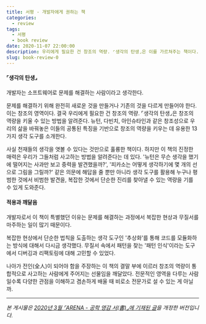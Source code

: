 ```yaml
---
title: 서평 - 개발자에게 권하는 책
categories:
  - review
tags:
  - 서평
  - book review
date: 2020-11-07 22:00:00
description: 우리에게 필요한 건 창조의 역량. ⌜생각의 탄생⌟은 이를 가르쳐주는 책이다.
slug: book-review-0
---
```


#### ⌜생각의 탄생⌟

개발자는 소프트웨어로 문제를 해결하는 사람이라고 생각한다.

문제를 해결하기 위해 완전히 새로운 것을 만들거나 기존의 것을 다르게 만들어야 한다. 이는 창조의 영역이다. 결국 우리에게 필요한 건 창조의 역량. ⌜생각의 탄생⌟은 창조의 역량을 키울 수 있는 방법을 알려준다. 뉴턴, 다빈치, 아인슈타인과 같은 창조성으로 우리의 삶을 바꿔놓은 이들의 공통된 특징을 기반으로 창조의 역량을 키우는 데 유용한 13가지 생각 도구를 소개한다.

사실 천재들의 생각을 엿볼 수 있다는 것만으로 훌륭한 책이다. 하지만 이 책의 진정한 매력은 우리가 그들처럼 사고하는 방법을 알려준다는 데 있다. '뉴턴은 무슨 생각을 했기에 떨어지는 사과만 보고 중력을 발견했을까?', '피카소는 어떻게 생각하기에 몇 개의 선으로 그림을 그릴까?' 같은 의문에 해답을 줄 뿐만 아니라 생각 도구를 활용해 누구나 평범한 것에서 비범한 발견을, 복잡한 것에서 단순한 진리를 찾아낼 수 있는 역량을 기를 수 있게 도와준다.

#### 적용과 깨달음

개발자로서 이 책이 특별했던 이유는 문제를 해결하는 과정에서 복잡한 현상과 무질서를 마주하는 일이 많기 때문이다.

복잡한 현상에서 단순한 법칙을 도출하는 생각 도구인 '추상화'를 통해 코드를 모듈화하는 방식에 대해서 다시금 생각했다. 무질서 속에서 패턴을 찾는 '패턴 인식'이라는 도구에서 디버깅과 리팩토링에 대해 고민할 수 있었다.

나아가 전인(全人)이 되어야 함을 주장하는 이 책의 결말 부에 이르러 창조의 역량이 통합적으로 사고하는 사람에게 주어지는 선물임을 깨달았다. 전문적인 영역을 다루는 사람일수록 다양한 관점을 이해하고 겸손하게 배울 때 비로소 전문가로 설 수 있는 게 아닐까.

---

_본 게시물은 [2020년 3월 ⌜ARENA - 공학 영감 서(書)⌟에 기재된 글](https://www.smlounge.co.kr/arena/article/44275)을 개정한 버전입니다._
